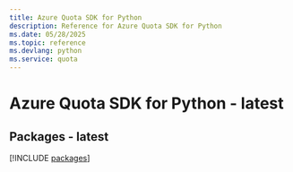 ```yaml
---
title: Azure Quota SDK for Python
description: Reference for Azure Quota SDK for Python
ms.date: 05/28/2025
ms.topic: reference
ms.devlang: python
ms.service: quota
---
```

# Azure Quota SDK for Python - latest
## Packages - latest
[!INCLUDE [packages](quota-index.md)]